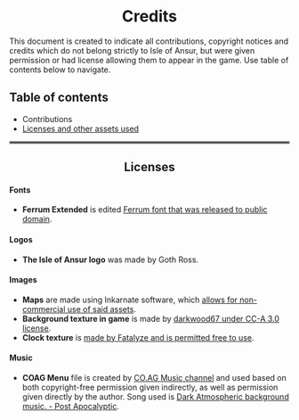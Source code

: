 <center>

# Credits

</center>
This document is created to indicate all contributions, copyright notices and credits
which do not belong strictly to Isle of Ansur, but were given permission or had license
allowing them to appear in the game.  
Use table of contents below to navigate.

## Table of contents
- Contributions
- [Licenses and other assets used](credits.md#centerlicensescenter)

<hr style="border:2px solid gray"> <center>

## Licenses

</center>

#### Fonts
- **Ferrum Extended** is edited [Ferrum font that was released to public domain](https://www.1001fonts.com/ferrum-font.html).

#### Logos
- **The Isle of Ansur logo** was made by Goth Ross.

#### Images
- **Maps** are made using Inkarnate software, which [allows for non-commercial use of said assets](https://inkarnate.s3.amazonaws.com/inkarnate-terms-of-use-june-2020.pdf).
- **Background texture in game** is made by [darkwood67 under CC-A 3.0 license](https://www.deviantart.com/darkwood67/art/brown-age-136811979).
- **Clock texture** is [made by Fatalyze and is permitted free to use](https://www.deviantart.com/fatalyze/art/Clock-Vector-286670137).

#### Music
- **COAG Menu** file is created by [CO.AG Music channel](https://www.youtube.com/channel/UCcavSftXHgxLBWwLDm_bNvA)
  and used based on both copyright-free permission given indirectly, as well as permission
  given directly by the author. Song used is [Dark Atmospheric background music. - Post Apocalyptic](https://youtu.be/4l_PxLFbdHQ).
